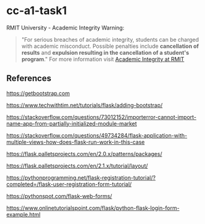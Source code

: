 # cc-a1-task1


RMIT University - Academic Integrity Warning:
> "For serious breaches of academic integrity, students can be charged with academic misconduct. Possible penalties include **cancellation of results** and **expulsion resulting in the cancellation of a student's program**."
For more information visit [Academic Integrity at RMIT](https://www.rmit.edu.au/students/my-course/assessment-results/academic-integrity)

## References

https://getbootstrap.com

https://www.techwithtim.net/tutorials/flask/adding-bootstrap/

https://stackoverflow.com/questions/73012152/importerror-cannot-import-name-app-from-partially-initialized-module-market

https://stackoverflow.com/questions/49734284/flask-application-with-multiple-views-how-does-flask-run-work-in-this-case

https://flask.palletsprojects.com/en/2.0.x/patterns/packages/

https://flask.palletsprojects.com/en/2.1.x/tutorial/layout/

https://pythonprogramming.net/flask-registration-tutorial/?completed=/flask-user-registration-form-tutorial/

https://pythonspot.com/flask-web-forms/

https://www.onlinetutorialspoint.com/flask/python-flask-login-form-example.html